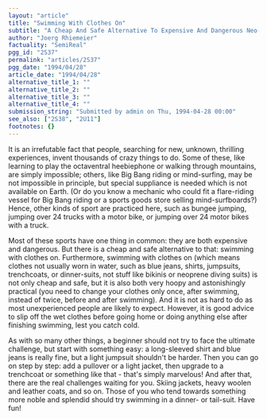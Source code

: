 ```yaml
---
layout: "article"
title: "Swimming With Clothes On"
subtitle: "A Cheap And Safe Alternative To Expensive And Dangerous Neo-Sports"
author: "Joerg Rhiemeier"
factuality: "SemiReal"
pgg_id: "2S37"
permalink: "articles/2S37"
pgg_date: "1994/04/28"
article_date: "1994/04/28"
alternative_title_1: ""
alternative_title_2: ""
alternative_title_3: ""
alternative_title_4: ""
submission_string: "Submitted by admin on Thu, 1994-04-28 00:00"
see_also: ["2S38", "2U11"]
footnotes: {}
---
```

<div>
<p>It is an irrefutable fact that people, searching for new, unknown, thrilling experiences, invent thousands of crazy things to do. Some of these, like learning to play the octaventral heebiephone or walking through mountains, are simply impossible; others, like Big Bang riding or mind-surfing, may be not impossible in principle, but special suppliance is needed which is not available on Earth. (Or do you know a mechanic who could fit a flare-riding vessel for Big Bang riding or a sports goods store selling mind-surfboards?) Hence, other kinds of sport are practiced here, such as bungee jumping, jumping over 24 trucks with a motor bike, or jumping over 24 motor bikes with a truck.</p>
<p>Most of these sports have one thing in common: they are both expensive and dangerous. But there is a cheap and safe alternative to that: swimming with clothes on. Furthermore, swimming with clothes on (which means clothes not usually worn in water, such as blue jeans, shirts, jumpsuits, trenchcoats, or dinner-suits, not stuff like bikinis or neoprene diving suits) is not only cheap and safe, but it is also both very hoopy and astonishingly practical (you need to change your clothes only once, after swimming, instead of twice, before and after swimming). And it is not as hard to do as most unexperienced people are likely to expect. However, it is good advice to slip off the wet clothes before going home or doing anything else after finishing swimming, lest you catch cold.</p>
<p>As with so many other things, a beginner should not try to face the ultimate challenge, but start with something easy: a long-sleeved shirt and blue jeans is really fine, but a light jumpsuit shouldn't be harder. Then you can go on step by step: add a pullover or a light jacket, then upgrade to a trenchcoat or something like that - that's simply marvelous! And after that, there are the real challenges waiting for you. Skiing jackets, heavy woolen and leather coats, and so on. Those of you who tend towards something more noble and splendid should try swimming in a dinner- or tail-suit. Have fun!</p>
</div>
